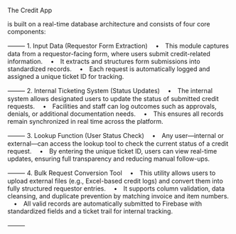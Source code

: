 The Credit App

is built on a real-time database architecture and consists of four core components:

⸻
	1.	Input Data (Requestor Form Extraction)
 • This module captures data from a requestor-facing form, where users submit credit-related information.
 • It extracts and structures form submissions into standardized records.
 • Each request is automatically logged and assigned a unique ticket ID for tracking.

⸻
	2.	Internal Ticketing System (Status Updates)
 • The internal system allows designated users to update the status of submitted credit requests.
 • Facilities and staff can log outcomes such as approvals, denials, or additional documentation needs.
 • This ensures all records remain synchronized in real time across the platform.

⸻
	3.	Lookup Function (User Status Check)
 • Any user—internal or external—can access the lookup tool to check the current status of a credit request.
 • By entering the unique ticket ID, users can view real-time updates, ensuring full transparency and reducing manual follow-ups.

⸻
	4.	Bulk Request Conversion Tool
 • This utility allows users to upload external files (e.g., Excel-based credit logs) and convert them into fully structured requestor entries.
 • It supports column validation, data cleansing, and duplicate prevention by matching invoice and item numbers.
 • All valid records are automatically submitted to Firebase with standardized fields and a ticket trail for internal tracking.

⸻
